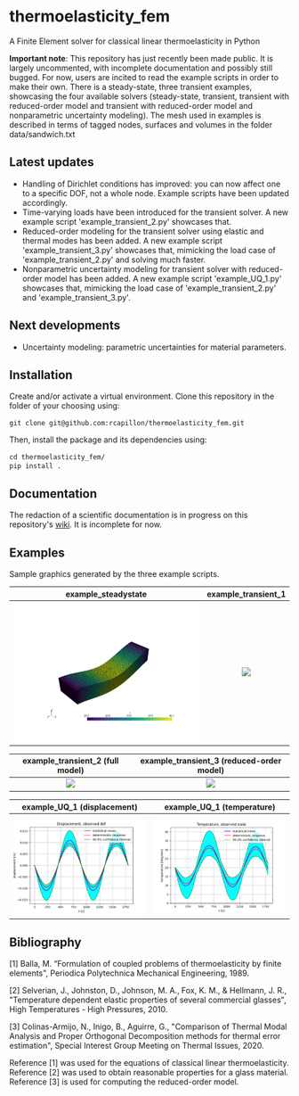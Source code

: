 # thermoelasticity_fem
A Finite Element solver for classical linear thermoelasticity in Python

**Important note**: This repository has just recently been made public. It is largely uncommented, with incomplete 
documentation and possibly still bugged. For now, users are incited to read the example scripts in order to make their 
own. There is a steady-state, three transient examples, showcasing the four available solvers (steady-state, transient,
transient with reduced-order model and transient with reduced-order model and nonparametric uncertainty modeling). 
The mesh used in examples is described in terms of tagged nodes, surfaces and volumes in the folder data/sandwich.txt

## Latest updates
- Handling of Dirichlet conditions has improved: you can now affect one to a specific DOF, not a whole node. Example
scripts have been updated accordingly.
- Time-varying loads have been introduced for the transient solver. A new example script 'example_transient_2.py' 
showcases that.
- Reduced-order modeling for the transient solver using elastic and thermal modes has been added. A new example script
'example_transient_3.py' showcases that, mimicking the load case of 'example_transient_2.py' and solving much faster.
- Nonparametric uncertainty modeling for transient solver with reduced-order model has been added. A new example script
'example_UQ_1.py' showcases that, mimicking the load case of 'example_transient_2.py' and 'example_transient_3.py'.

## Next developments
- Uncertainty modeling: parametric uncertainties for material parameters.

## Installation
Create and/or activate a virtual environment. Clone this repository in the folder of your choosing using:
```
git clone git@github.com:rcapillon/thermoelasticity_fem.git
```
Then, install the package and its dependencies using:
```
cd thermoelasticity_fem/
pip install .
```

## Documentation
The redaction of a scientific documentation is in progress on this repository's 
[wiki](https://github.com/rcapillon/thermoelasticity_fem/wiki). It is incomplete for now. 

## Examples
Sample graphics generated by the three example scripts.

|                                               example_steadystate                                                |                                                   example_transient_1                                                    |
|:----------------------------------------------------------------------------------------------------------------:|:------------------------------------------------------------------------------------------------------------------------:|
| <img src="https://github.com/rcapillon/thermoelasticity_fem/blob/main/readme_files/steadystate.png" width="400"> | <img src="https://github.com/rcapillon/thermoelasticity_fem/blob/main/readme_files/transient_animation.gif" width="400"> |

|                                              example_transient_2 (full model)                                              |                                         example_transient_3 (reduced-order model)                                          |
|:--------------------------------------------------------------------------------------------------------------------------:|:--------------------------------------------------------------------------------------------------------------------------:|
| <img src="https://github.com/rcapillon/thermoelasticity_fem/blob/main/readme_files/transient_animation_2.gif" width="400"> | <img src="https://github.com/rcapillon/thermoelasticity_fem/blob/main/readme_files/transient_animation_3.gif" width="400"> |

|                                         example_UQ_1 (displacement)                                         |                                         example_UQ_1 (temperature)                                          |
|:-----------------------------------------------------------------------------------------------------------:|:-----------------------------------------------------------------------------------------------------------:|
| <img src="https://github.com/rcapillon/thermoelasticity_fem/blob/main/readme_files/UQ_1_U.png" width="400"> | <img src="https://github.com/rcapillon/thermoelasticity_fem/blob/main/readme_files/UQ_1_T.png" width="400"> |

## Bibliography
[1] Balla, M. “Formulation of coupled problems of thermoelasticity by finite elements", 
Periodica Polytechnica Mechanical Engineering, 1989.

[2] Selverian, J., Johnston, D., Johnson, M. A., Fox, K. M., & Hellmann, J. R.,
"Temperature dependent elastic properties of several commercial glasses", 
High Temperatures - High Pressures, 2010.

[3] Colinas-Armijo, N., Inigo, B., Aguirre, G., 
"Comparison of Thermal Modal Analysis and Proper Orthogonal Decomposition methods for thermal error estimation", 
Special Interest Group Meeting on Thermal Issues, 2020. 

Reference [1] was used for the equations of classical linear thermoelasticity. Reference [2] was used to obtain
reasonable properties for a glass material. Reference [3] is used for computing the reduced-order model.